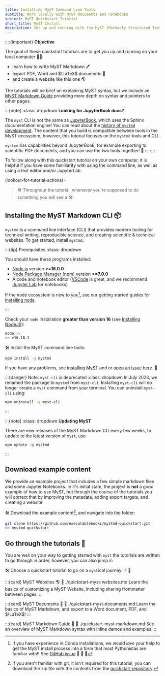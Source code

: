 ```yaml
---
title: Installing MyST Command Line Tools
subtitle: Work locally with MyST documents and notebooks
subject: MyST Quickstart Tutorial
short_title: MyST Install
description: Get up and running with the MyST (Markedly Structured Text) command line interface. MyST is designed to create publication-quality documents written entirely in Markdown.
---
```


::::{important}
**Objective**

The goal of these quickstart tutorials are to get you up and running on your local computer 👩‍💻:

- learn how to write MyST Markdown 🖊
- export PDF, Word and $\LaTeX$ documents 📑
- and create a website like this one 🌎

The tutorials will be brief on explaining MyST syntax, but we include an [MyST Markdown Guide](./quickstart-myst-markdown.md) providing more depth on syntax and pointers to other pages.

:::{note}
:class: dropdown
**Looking for JupyterBook docs?**

The `myst` CLI is not the same as [JupyterBook](https://jupyterbook.org/), which uses the Sphinx documentation engine!
You can read about the [history of `mystmd` development](./background.md).
The content that you build is compatible between tools in the MyST ecosystem, however, this tutorial focuses on the `mystmd` tools and CLI.

`mystmd` has capabilities beyond JupyterBook, for example exporting to scientific PDF documents, and you can use the two tools together! 💚
:::
::::

To follow along with this quickstart tutorial on your own computer, it is helpful if you have some familiarity with using the command line, as well as using a text editor and/or JupyterLab.

(lookout-for-tutorial-actions)=

> 🛠 Throughout the tutorial, whenever you're supposed to _do_ something you will see a 🛠

## Installing the MyST Markdown CLI 📦

`mystmd` is a command line interface (CLI) that provides modern tooling for technical writing, reproducible science, and creating scientific & technical websites. To get started, install `mystmd`.

:::{tip} Prerequisites
:class: dropdown

You should have these programs installed:

- [Node.js](https://nodejs.org) version **>=16.0.0**
- [Node Package Manager (npm)](https://docs.npmjs.com/about-npm) version **>=7.0.0**
- A code and notebook editor ([VSCode](https://code.visualstudio.com/) is great, and we recommend [Jupyter Lab](https://jupyter.org/install) for notebooks)

If the node ecosystem is new to you[^conda], see our getting started guides for [installing node](./installing-prerequisites.md).

[^conda]: If you have experience in Conda installations, we would _love_ your help to get the MyST install process into a form that most Pythonistas are familiar with!! See [GitHub issue](https://github.com/executablebooks/mystmd/issues/139) 🙏 🐍 🚀

:::

Check your `node` installation **greater than version 16** (see [Installing NodeJS](./installing-prerequisites.md)):

```bash
node -v
>> v16.18.1
```

🛠 Install the MyST command line tools:

```bash
npm install -g mystmd
```

If you have any problems, see [installing MyST](./installing.md) and or [open an issue here](https://github.com/executablebooks/mystmd/issues/new?assignees=&labels=bug&template=bug_report.yml). 🐛

:::{danger} Note: `myst-cli` is deprecated
:class: dropdown
In July 2023, we renamed the package to `mystmd` from `myst-cli`. Installing `myst-cli` will no longer create a `myst` command from your terminal. You can uninstall `myst-cli` using:

```bash
npm uninstall -g myst-cli
```

:::

:::{note}
:class: dropdown
**Updating MyST**

There are new releases of the MyST Markdown CLI every few weeks, to update to the latest version of `myst`, use:

```shell
npm update -g mystmd
```

:::

## Download example content

We provide an example project that includes a few simple markdown files and some Jupyter Notebooks.
In it's initial state, the project is **not** a good example of how to use MyST, but through the course of the tutorials you will correct that by improving the metadata, adding export targets, and creating a website!

🛠 Download the example content[^no-git], and navigate into the folder:

```bash
git clone https://github.com/executablebooks/mystmd-quickstart.git
cd mystmd-quickstart
```

[^no-git]: If you aren't familiar with git, it isn't required for this tutorial, you can download the zip file with the contents from the [quickstart repository](https://github.com/executablebooks/mystmd-quickstart).

## Go through the tutorials 🚀

You are well on your way to getting started with `myst` the tutorials are written to go through in order, however, you can also jump in

🛠 Choose a quickstart tutorial to go on a `myst`ical journey! 🃏 🎲

:::{card} MyST Websites 🌎
:link: ./quickstart-myst-websites.md
Learn the basics of customizing a MyST Website, including sharing frontmatter between pages.
:::

:::{card} MyST Documents 📑
:link: ./quickstart-myst-documents.md
Learn the basics of MyST Markdown, and export to a Word document, PDF, and $\LaTeX$!
:::

:::{card} MyST Markdown Guide 📖
:link: ./quickstart-myst-markdown.md
See an overview of MyST Markdown syntax with inline demos and examples.
:::
